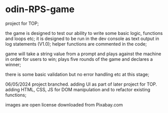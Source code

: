 # odin-RPS-game

project for TOP;

the game is designed to test our ability to write some basic logic, functions and loops etc;
it is designed to be run in the dev console as text output in log statements (V1.0);
helper functions are commented in the code;

game will take a string value from a prompt and plays against the machine in order for users to win;
plays five rounds of the game and declares a winner;

there is some basic validation but no error handling etc at this stage;

06/05/2024 project branched. adding UI as part of later project for TOP.
adding HTML, CSS, JS for DOM manipulation and to refactor existing functions;

images are open license downloaded from Pixabay.com
